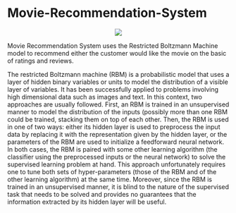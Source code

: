 # Movie-Recommendation-System

<p align = 'center' height ='500px' weidth ='200'>
<img src ='boltz.png'>
</p>

Movie Recommendation System uses the Restricted Boltzmann Machine model to recommend either the customer would like the movie on the basic of ratings and reviews.



The restricted Boltzmann machine (RBM) is a probabilistic model that uses a layer of hidden binary
variables or units to model the distribution of a visible layer of variables. It has been successfully applied to problems involving high dimensional data such as images and text. In this context, two approaches are usually followed. First, an RBM is trained in an unsupervised manner to model the distribution of the inputs (possibly more than one RBM could be trained,
stacking them on top of each other. Then, the RBM is used in one of two
ways: either its hidden layer is used to preprocess the input data by replacing it with the representation given by the hidden layer, or the parameters of the RBM are used to initialize a feedforward
neural network. In both cases, the RBM is paired with some other learning algorithm (the classifier
using the preprocessed inputs or the neural network) to solve the supervised learning problem at
hand. This approach unfortunately requires one to tune both sets of hyper-parameters (those of the
RBM and of the other learning algorithm) at the same time. Moreover, since the RBM is trained in
an unsupervised manner, it is blind to the nature of the supervised task that needs to be solved and
provides no guarantees that the information extracted by its hidden layer will be useful.

